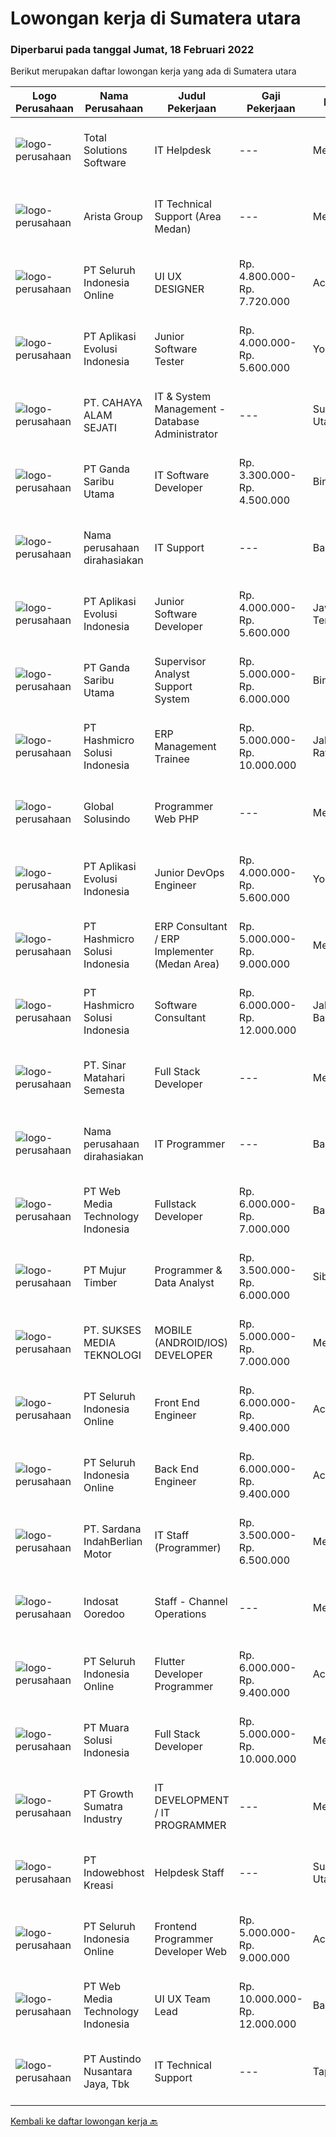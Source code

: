 
  # Lowongan kerja di Sumatera utara

  ### Diperbarui pada tanggal Jumat, 18 Februari 2022

  Berikut merupakan daftar lowongan kerja yang ada di Sumatera utara

  |Logo Perusahaan | Nama Perusahaan | Judul Pekerjaan | Gaji Pekerjaan | Lokasi | Deskripsi | Tanggal diunggah | Pranala |
  | -------------- | --------------- | --------------- | --------- | --------- | -------------- | ------- | ----------- |
  |![logo-perusahaan](https://image-service-cdn.seek.com.au/a0b60e78d199895feb487c114037a5da0e249d5e/ee4dce1061f3f616224767ad58cb2fc751b8d2dc)|Total Solutions Software|IT Helpdesk|---|Medan|HELPDESK SUPPORTSyarat : Lulusan S1 atau sederajat jurusan IT. Mampu berkomunikasi dengan baik. Berkepribadian jujur. Bertanggung jawab. Menguasai...|Rabu, 16 Februari 2022|https://www.jobstreet.co.id/id/job/it-helpdesk-3792360?token=0~6bed24fd-d087-4d32-b08f-c9bd56c6084c&sectionRank=1&jobId=jobstreet-id-job-3792360|
|![logo-perusahaan](https://image-service-cdn.seek.com.au/8afb4cd124960746aae3a3570ddc09f28aeeb59f/ee4dce1061f3f616224767ad58cb2fc751b8d2dc)|Arista Group|IT Technical Support (Area Medan)|---|Medan|Persyaratan: Pendidikan minimal D3/ S1 Teknik Informatika/ Management Informatika/IT dengan IPK minimal 3.00 Minimal memilki pengalaman selama 2 tahun...|Rabu, 16 Februari 2022|https://www.jobstreet.co.id/id/job/it-technical-support-area-medan-3792068?token=0~6bed24fd-d087-4d32-b08f-c9bd56c6084c&sectionRank=2&jobId=jobstreet-id-job-3792068|
|![logo-perusahaan](https://image-service-cdn.seek.com.au/c768f0670f8f8212da7de609b6af9d0b2e5134cc/ee4dce1061f3f616224767ad58cb2fc751b8d2dc)|PT Seluruh Indonesia Online|UI UX DESIGNER|Rp. 4.800.000-Rp. 7.720.000|Aceh|# Memiliki pengalaman di atas# Penempatan di kota Medan# Interview di lakukan secara Online dan Offline# Harus melewati tahapan seleksi sesuai sop...|Kamis, 17 Februari 2022|https://www.jobstreet.co.id/id/job/ui-ux-designer-3782793?token=0~6bed24fd-d087-4d32-b08f-c9bd56c6084c&sectionRank=3&jobId=jobstreet-id-job-3782793|
|![logo-perusahaan](https://image-service-cdn.seek.com.au/8a1bc4b6d87493a86f3053a990557345773404ef/ee4dce1061f3f616224767ad58cb2fc751b8d2dc)|PT Aplikasi Evolusi Indonesia|Junior Software Tester|Rp. 4.000.000-Rp. 5.600.000|Yogyakarta|What you will be doing (Roles and Responsibilities) Write test cases/documentations based on the requirement Perform test execution (manual) Track and...|Rabu, 16 Februari 2022|https://www.jobstreet.co.id/id/job/junior-software-tester-3792484?token=0~6bed24fd-d087-4d32-b08f-c9bd56c6084c&sectionRank=4&jobId=jobstreet-id-job-3792484|
|![logo-perusahaan](https://image-service-cdn.seek.com.au/28f121b58c7151f24e045043db4eaf914f57a9cf/ee4dce1061f3f616224767ad58cb2fc751b8d2dc)|PT. CAHAYA ALAM SEJATI|IT & System Management  - Database Administrator|---|Sumatera Utara|Kualifikasi : Usia minimal 22 Tahun Pendidikan minimal S1 Jurusan Teknik Informatika Mampu mengoperasikan system ERP Mengerti bahasa pemrograman SQL...|Selasa, 15 Februari 2022|https://www.jobstreet.co.id/id/job/it-system-management-database-administrator-3791641?token=0~6bed24fd-d087-4d32-b08f-c9bd56c6084c&sectionRank=5&jobId=jobstreet-id-job-3791641|
|![logo-perusahaan](https://image-service-cdn.seek.com.au/c36b5f2c9dec6213a0ed124b78045751d3bf3671/ee4dce1061f3f616224767ad58cb2fc751b8d2dc)|PT Ganda Saribu Utama|IT Software Developer|Rp. 3.300.000-Rp. 4.500.000|Binjai|Kualifikasi : Usia Minimal 22 tahun dan maksimal 35 tahun Pendidikan minimal S1 Computer Science (IT) Memiliki pengalaman di bidang yang sama minimal...|Rabu, 16 Februari 2022|https://www.jobstreet.co.id/id/job/it-software-developer-3781153?token=0~6bed24fd-d087-4d32-b08f-c9bd56c6084c&sectionRank=6&jobId=jobstreet-id-job-3781153|
|![logo-perusahaan](https://us.123rf.com/450wm/pavelstasevich/pavelstasevich1811/pavelstasevich181101027/112815900-stock-vector-no-image-available-icon-flat-vector.jpg?ver=6)|Nama perusahaan dirahasiakan|IT Support|---|Badung|REQUIREMENTS : Age less thank 28 years old At least Diploma and/or Bachelor Degree of Information Technology Having same field experience at least 3...|Minggu, 13 Februari 2022|https://www.jobstreet.co.id/id/job/it-support-3789098?token=0~6bed24fd-d087-4d32-b08f-c9bd56c6084c&sectionRank=7&jobId=jobstreet-id-job-3789098|
|![logo-perusahaan](https://image-service-cdn.seek.com.au/8a1bc4b6d87493a86f3053a990557345773404ef/ee4dce1061f3f616224767ad58cb2fc751b8d2dc)|PT Aplikasi Evolusi Indonesia|Junior Software Developer|Rp. 4.000.000-Rp. 5.600.000|Jawa Tengah|We're looking for Junior Software Developers to be part of our team. We will need your fresh experience to help us and your passion to learn new...|Rabu, 16 Februari 2022|https://www.jobstreet.co.id/id/job/junior-software-developer-3792374?token=0~6bed24fd-d087-4d32-b08f-c9bd56c6084c&sectionRank=8&jobId=jobstreet-id-job-3792374|
|![logo-perusahaan](https://image-service-cdn.seek.com.au/c36b5f2c9dec6213a0ed124b78045751d3bf3671/ee4dce1061f3f616224767ad58cb2fc751b8d2dc)|PT Ganda Saribu Utama|Supervisor Analyst Support System|Rp. 5.000.000-Rp. 6.000.000|Binjai|Fungsi Utama : Membuat dan memastikan setiap laporan yang diaplikasikan di program ascend, WPS dan PPS sesuai dengan standar yang ditentukan...|Senin, 14 Februari 2022|https://www.jobstreet.co.id/id/job/supervisor-analyst-support-system-3789292?token=0~6bed24fd-d087-4d32-b08f-c9bd56c6084c&sectionRank=9&jobId=jobstreet-id-job-3789292|
|![logo-perusahaan](https://image-service-cdn.seek.com.au/f6d60ad46f70dbd67cd5ea70ad66341689963cbd/ee4dce1061f3f616224767ad58cb2fc751b8d2dc)|PT Hashmicro Solusi Indonesia|ERP Management Trainee|Rp. 5.000.000-Rp. 10.000.000|Jakarta Raya|Have a knowledge about ERP SoftwareResponsibilities: Receive classroom instruction in subjects related (ERP Software) to their rotational experience....|Rabu, 16 Februari 2022|https://www.jobstreet.co.id/id/job/erp-management-trainee-3792403?token=0~6bed24fd-d087-4d32-b08f-c9bd56c6084c&sectionRank=10&jobId=jobstreet-id-job-3792403|
|![logo-perusahaan](https://image-service-cdn.seek.com.au/c80745eebedeab591c20dbdf50354436d1bf70c7/ee4dce1061f3f616224767ad58cb2fc751b8d2dc)|Global Solusindo|Programmer Web PHP|---|Medan|Spesifikasi :- Usia max. 30 tahun- Mampu bekerja sama dalam team.- Mempunyai kendaraan sendiri.- Menguasai Pemrograman Web PHP, MySQL, CSS,...|Kamis, 17 Februari 2022|https://www.jobstreet.co.id/id/job/programmer-web-php-3790256?token=0~6bed24fd-d087-4d32-b08f-c9bd56c6084c&sectionRank=11&jobId=jobstreet-id-job-3790256|
|![logo-perusahaan](https://image-service-cdn.seek.com.au/8a1bc4b6d87493a86f3053a990557345773404ef/ee4dce1061f3f616224767ad58cb2fc751b8d2dc)|PT Aplikasi Evolusi Indonesia|Junior DevOps Engineer|Rp. 4.000.000-Rp. 5.600.000|Yogyakarta|We're looking for Junior DevOps Engineer to be part of our team. We will need your fresh experience to help us and your passion to learn new...|Rabu, 16 Februari 2022|https://www.jobstreet.co.id/id/job/junior-devops-engineer-3792441?token=0~6bed24fd-d087-4d32-b08f-c9bd56c6084c&sectionRank=12&jobId=jobstreet-id-job-3792441|
|![logo-perusahaan](https://image-service-cdn.seek.com.au/f6d60ad46f70dbd67cd5ea70ad66341689963cbd/ee4dce1061f3f616224767ad58cb2fc751b8d2dc)|PT Hashmicro Solusi Indonesia|ERP Consultant / ERP Implementer (Medan Area)|Rp. 5.000.000-Rp. 9.000.000|Medan|*Fill this form to start our recruitment...|Rabu, 16 Februari 2022|https://www.jobstreet.co.id/id/job/erp-consultant-erp-implementer-medan-area-3793320?token=0~6bed24fd-d087-4d32-b08f-c9bd56c6084c&sectionRank=13&jobId=jobstreet-id-job-3793320|
|![logo-perusahaan](https://image-service-cdn.seek.com.au/f6d60ad46f70dbd67cd5ea70ad66341689963cbd/ee4dce1061f3f616224767ad58cb2fc751b8d2dc)|PT Hashmicro Solusi Indonesia|Software Consultant|Rp. 6.000.000-Rp. 12.000.000|Jakarta Barat|Please access this link and fill the Job Application Form:https://jobportal.hashmicro.com/jobs/detail/erp-consultant-22Responsibilities: Manage and...|Rabu, 16 Februari 2022|https://www.jobstreet.co.id/id/job/software-consultant-3792410?token=0~6bed24fd-d087-4d32-b08f-c9bd56c6084c&sectionRank=14&jobId=jobstreet-id-job-3792410|
|![logo-perusahaan](https://us.123rf.com/450wm/pavelstasevich/pavelstasevich1811/pavelstasevich181101027/112815900-stock-vector-no-image-available-icon-flat-vector.jpg?ver=6)|PT. Sinar Matahari Semesta|Full Stack Developer|---|Medan|Usia maksimal 30 tahun Pendidikan minimal S1 TI Pengalaman minimal 2 tahun di bidang programmer Menguasai Backend seperti : ASP.Net Core / Node.JS /...|Senin, 14 Februari 2022|https://www.jobstreet.co.id/id/job/full-stack-developer-3789959?token=0~6bed24fd-d087-4d32-b08f-c9bd56c6084c&sectionRank=15&jobId=jobstreet-id-job-3789959|
|![logo-perusahaan](https://us.123rf.com/450wm/pavelstasevich/pavelstasevich1811/pavelstasevich181101027/112815900-stock-vector-no-image-available-icon-flat-vector.jpg?ver=6)|Nama perusahaan dirahasiakan|IT Programmer|---|Bali|Pendidikan minimal S1 segala jurusan Minimal memiliki 2 tahun pengalaman kerja di bidang yang sama Memiliki pengetahuan mengenai PHP dan bahasa...|Jumat, 11 Februari 2022|https://www.jobstreet.co.id/id/job/it-programmer-3776288?token=0~6bed24fd-d087-4d32-b08f-c9bd56c6084c&sectionRank=16&jobId=jobstreet-id-job-3776288|
|![logo-perusahaan](https://image-service-cdn.seek.com.au/fe6569d61098f35222743f282f496686f78aefd7/ee4dce1061f3f616224767ad58cb2fc751b8d2dc)|PT Web Media Technology Indonesia|Fullstack Developer|Rp. 6.000.000-Rp. 7.000.000|Bali|We are Niagahoster, a tech company based in Yogyakarta that provides web-hosting services. To make Niagahoster web and products are packed with...|Kamis, 10 Februari 2022|https://www.jobstreet.co.id/id/job/fullstack-developer-3786309?token=0~6bed24fd-d087-4d32-b08f-c9bd56c6084c&sectionRank=17&jobId=jobstreet-id-job-3786309|
|![logo-perusahaan](https://image-service-cdn.seek.com.au/e0661d31e4104719e06e09ee484fdcbaf220f527/ee4dce1061f3f616224767ad58cb2fc751b8d2dc)|PT Mujur Timber|Programmer & Data Analyst|Rp. 3.500.000-Rp. 6.000.000|Sibolga|Deskripsi Pekerjaan Interpret data, analyze results using statistical techniques and provide ongoing reports Develop and implement databases, data...|Jumat, 11 Februari 2022|https://www.jobstreet.co.id/id/job/programmer-data-analyst-3771726?token=0~6bed24fd-d087-4d32-b08f-c9bd56c6084c&sectionRank=18&jobId=jobstreet-id-job-3771726|
|![logo-perusahaan](https://image-service-cdn.seek.com.au/84652f23dd34fbe109128be87ec08c1485fb72a5/ee4dce1061f3f616224767ad58cb2fc751b8d2dc)|PT. SUKSES MEDIA TEKNOLOGI|MOBILE (ANDROID/IOS) DEVELOPER|Rp. 5.000.000-Rp. 7.000.000|Medan|Job Descriptions: Responsible to designing, analyzing, and developing application system in (one of) Android / iOS environment to support our clients...|Senin, 14 Februari 2022|https://www.jobstreet.co.id/id/job/mobile-android-ios-developer-3789367?token=0~6bed24fd-d087-4d32-b08f-c9bd56c6084c&sectionRank=19&jobId=jobstreet-id-job-3789367|
|![logo-perusahaan](https://image-service-cdn.seek.com.au/c768f0670f8f8212da7de609b6af9d0b2e5134cc/ee4dce1061f3f616224767ad58cb2fc751b8d2dc)|PT Seluruh Indonesia Online|Front End Engineer|Rp. 6.000.000-Rp. 9.400.000|Aceh|Front End Engineer1. Memiliki pengalaman dengan bahasa pemrograman atau framework Front End, terutama React.js 2. Memiliki keahilan dalam membangun...|Rabu, 09 Februari 2022|https://www.jobstreet.co.id/id/job/front-end-engineer-3784331?token=0~6bed24fd-d087-4d32-b08f-c9bd56c6084c&sectionRank=20&jobId=jobstreet-id-job-3784331|
|![logo-perusahaan](https://image-service-cdn.seek.com.au/c768f0670f8f8212da7de609b6af9d0b2e5134cc/ee4dce1061f3f616224767ad58cb2fc751b8d2dc)|PT Seluruh Indonesia Online|Back End Engineer|Rp. 6.000.000-Rp. 9.400.000|Aceh|Back End Engineer1. Memiliki pengalaman dalam membangun RESTful APIs2. Menguasai bahasa pemrograman seperti PHP, terutama Framework Laravel3. Familiar...|Rabu, 09 Februari 2022|https://www.jobstreet.co.id/id/job/back-end-engineer-3784329?token=0~6bed24fd-d087-4d32-b08f-c9bd56c6084c&sectionRank=21&jobId=jobstreet-id-job-3784329|
|![logo-perusahaan](https://image-service-cdn.seek.com.au/375518b4ba0ddeb5ef6729d3301cf654c9c14817/ee4dce1061f3f616224767ad58cb2fc751b8d2dc)|PT. Sardana IndahBerlian Motor|IT Staff (Programmer)|Rp. 3.500.000-Rp. 6.500.000|Medan|Tanggung Jawab : Melakukan pengembangan dan implementasi sistem aplikasi dalam mendukung operasional bisnis perusahaan. Melakukan troubleshoot...|Sabtu, 05 Februari 2022|https://www.jobstreet.co.id/id/job/it-staff-programmer-3780721?token=0~6bed24fd-d087-4d32-b08f-c9bd56c6084c&sectionRank=22&jobId=jobstreet-id-job-3780721|
|![logo-perusahaan](https://image-service-cdn.seek.com.au/a81edaf89e1983b49eca94df6c2c318a76f28f3e/ee4dce1061f3f616224767ad58cb2fc751b8d2dc)|Indosat Ooredoo|Staff - Channel Operations|---|Medan|JOB SUMMARY Delivering and monitoring Program to MPC Responsible of weekly allocation and distribution to all cluster in Region Monitoring &amp;...|Minggu, 06 Februari 2022|https://www.jobstreet.co.id/id/job/staff-channel-operations-3780936?token=0~6bed24fd-d087-4d32-b08f-c9bd56c6084c&sectionRank=23&jobId=jobstreet-id-job-3780936|
|![logo-perusahaan](https://image-service-cdn.seek.com.au/c768f0670f8f8212da7de609b6af9d0b2e5134cc/ee4dce1061f3f616224767ad58cb2fc751b8d2dc)|PT Seluruh Indonesia Online|Flutter Developer Programmer|Rp. 6.000.000-Rp. 9.400.000|Aceh|Flutter Developer1. Menguasai SDK Flutter dan bahasa Dart1. Familiar dengan RESTful APIs2. Pernah mempublish aplikasi pada Playstore atau Appstore...|Rabu, 09 Februari 2022|https://www.jobstreet.co.id/id/job/flutter-developer-programmer-3784325?token=0~6bed24fd-d087-4d32-b08f-c9bd56c6084c&sectionRank=24&jobId=jobstreet-id-job-3784325|
|![logo-perusahaan](https://image-service-cdn.seek.com.au/a7da7fa8ef1963a8f5d290dc31ea748e39414b86/ee4dce1061f3f616224767ad58cb2fc751b8d2dc)|PT Muara Solusi Indonesia|Full Stack Developer|Rp. 5.000.000-Rp. 10.000.000|Medan|Kualifikasi :  Pendidikan Formal Minimum S1 Teknik Komputer/Teknik Informatika Pengalaman Kerja Minimum 1 tahun di industri/bidang pekerjaan sejenis...|Selasa, 08 Februari 2022|https://www.jobstreet.co.id/id/job/full-stack-developer-3767886?token=0~6bed24fd-d087-4d32-b08f-c9bd56c6084c&sectionRank=25&jobId=jobstreet-id-job-3767886|
|![logo-perusahaan](https://image-service-cdn.seek.com.au/b7dba2fa5042c0b4bde3a630440ffb8ef907b5d2/ee4dce1061f3f616224767ad58cb2fc751b8d2dc)|PT Growth Sumatra Industry|IT DEVELOPMENT / IT PROGRAMMER|---|Medan|Menguasai bahasa pemrograman C#, PHP(BACKEND),JS ,CSS, JQUERY (FRONTEND)  Menguasai MySql, SQL Server &amp; Query Database Mengerti pembuatan Laporan...|Sabtu, 05 Februari 2022|https://www.jobstreet.co.id/id/job/it-development-it-programmer-3765340?token=0~6bed24fd-d087-4d32-b08f-c9bd56c6084c&sectionRank=26&jobId=jobstreet-id-job-3765340|
|![logo-perusahaan](https://image-service-cdn.seek.com.au/543e946795197bc7fc3356a773ede4aa0aa457d0/ee4dce1061f3f616224767ad58cb2fc751b8d2dc)|PT Indowebhost Kreasi|Helpdesk Staff|---|Sumatera Utara|Responsibilities : Mengawasi jaringan serta memberikan layanan berupa bantuan dan penanganan kepada pelanggan ketika terjadi gangguan pada jaringan....|Jumat, 04 Februari 2022|https://www.jobstreet.co.id/id/job/helpdesk-staff-3779327?token=0~6bed24fd-d087-4d32-b08f-c9bd56c6084c&sectionRank=27&jobId=jobstreet-id-job-3779327|
|![logo-perusahaan](https://image-service-cdn.seek.com.au/c768f0670f8f8212da7de609b6af9d0b2e5134cc/ee4dce1061f3f616224767ad58cb2fc751b8d2dc)|PT Seluruh Indonesia Online|Frontend Programmer Developer Web|Rp. 5.000.000-Rp. 9.000.000|Aceh|# Paham php dan web development# Memiliki Team work effort# Kami memberikan benefit saham (esop) di perusahaan kami untuk kandidat yang tepat#...|Minggu, 06 Februari 2022|https://www.jobstreet.co.id/id/job/frontend-programmer-developer-web-3772695?token=0~6bed24fd-d087-4d32-b08f-c9bd56c6084c&sectionRank=28&jobId=jobstreet-id-job-3772695|
|![logo-perusahaan](https://image-service-cdn.seek.com.au/fe6569d61098f35222743f282f496686f78aefd7/ee4dce1061f3f616224767ad58cb2fc751b8d2dc)|PT Web Media Technology Indonesia|UI UX Team Lead|Rp. 10.000.000-Rp. 12.000.000|Bali|We are Niagahoster, a tech company based in Yogyakarta that provides web-hosting services. To make an outstanding customer experience in all of our...|Minggu, 06 Februari 2022|https://www.jobstreet.co.id/id/job/ui-ux-team-lead-3773638?token=0~6bed24fd-d087-4d32-b08f-c9bd56c6084c&sectionRank=29&jobId=jobstreet-id-job-3773638|
|![logo-perusahaan](https://image-service-cdn.seek.com.au/0896e39d45fbef2356db0604c310cff566a227f1/ee4dce1061f3f616224767ad58cb2fc751b8d2dc)|PT Austindo Nusantara Jaya, Tbk|IT Technical Support|---|Tapanuli|Qualifications: Minimum D3 or Bachelor Degree in Computer Science or Information Technology. Certification in any of IT professional qualification is...|Senin, 31 Januari 2022|https://www.jobstreet.co.id/id/job/it-technical-support-3775229?token=0~6bed24fd-d087-4d32-b08f-c9bd56c6084c&sectionRank=30&jobId=jobstreet-id-job-3775229|


  [Kembali ke daftar lowongan kerja 🔙](../README.md#daftar-lowongan-kerja)
  